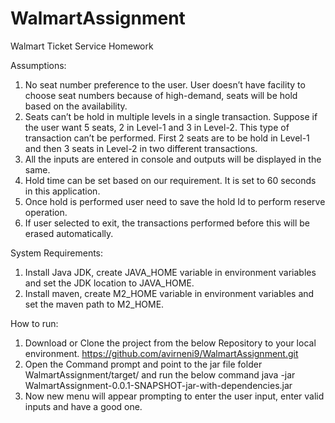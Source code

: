 # WalmartAssignment
Walmart Ticket Service Homework

Assumptions: 

1.	No seat number preference to the user. User doesn’t have facility to choose seat numbers because of high-demand, seats will be hold based on the availability.
2.	Seats can’t be hold in multiple levels in a single transaction. Suppose if the user want 5 seats, 2 in Level-1 and 3 in Level-2. This type of transaction can’t be performed. First 2 seats are to be hold in Level-1 and then 3 seats in Level-2 in two different transactions.
3.	All the inputs are entered in console and outputs will be displayed in the same.
4.	Hold time can be set based on our requirement. It is set to 60 seconds in this application.
5.	Once hold is performed user need to save the hold Id to perform reserve operation.
6.	If user selected to exit, the transactions performed before this will be erased automatically.

System Requirements:

1.	Install Java JDK, create JAVA_HOME variable in environment variables and set the JDK location to JAVA_HOME.
2.	Install maven, create M2_HOME variable in environment variables and set the maven path to M2_HOME.

How to run:
1. Download or Clone the project from the below Repository to your local environment.
    https://github.com/avirneni9/WalmartAssignment.git
2. Open the Command prompt and point to the jar file folder WalmartAssignment/target/ and run the below command
    java -jar WalmartAssignment-0.0.1-SNAPSHOT-jar-with-dependencies.jar
3. Now new menu will appear prompting to enter the user input, enter valid inputs and have a good one.
